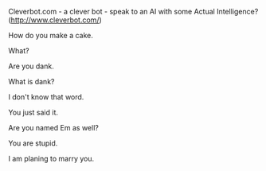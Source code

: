 

Cleverbot.com - a clever bot - speak to an AI with some Actual Intelligence? (http://www.cleverbot.com/)


How do you make a cake.

What?

Are you dank.

What is dank?

I don't know that word.

You just said it.

Are you named Em as well?

You are stupid.

I am planing to marry you.